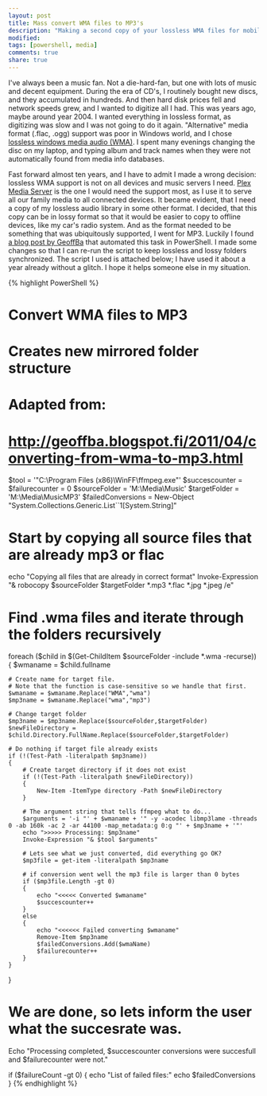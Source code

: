 ```yaml
---
layout: post
title: Mass convert WMA files to MP3's
description: "Making a second copy of your lossless WMA files for mobile devices."
modified:
tags: [powershell, media]
comments: true
share: true
---
```


I've always been a music fan. Not a die-hard-fan, but one with lots of music and decent equipment. During the era of CD's, I routinely bought new discs, and they accumulated in hundreds. And then hard disk prices fell and network speeds grew, and I wanted to digitize all I had. This was years ago, maybe around year 2004. I wanted everything in lossless format, as digitizing was slow and I was not going to do it again. "Alternative" media format (.flac, .ogg) support was poor in Windows world, and I chose [lossless windows media audio (WMA)](http://en.wikipedia.org/wiki/Windows_Media_Audio_9_Lossless). I spent many evenings changing the disc on my laptop, and typing album and track names when they were not automatically found from media info databases. 

Fast forward almost ten years, and I have to admit I made a wrong decision: lossless WMA support is not on all devices and music servers I need. [Plex Media Server](https://plex.tv/) is the one I would need the support most, as I use it to serve all our family media to all connected devices. It became evident, that I need a copy of my lossless audio library in some other format. I decided, that this copy can be in lossy format so that it would be easier to copy to offline devices, like my car's radio system. And as the format needed to be something that was ubiquitously supported, I went for MP3. Luckily I found [a blog post by GeoffBa](http://geoffba.blogspot.fi/2011/04/converting-from-wma-to-mp3.html) that automated this task in PowerShell. I made some changes so that I can re-run the script to keep lossless and lossy folders synchronized. The script I used is attached below; I have used it about a year already without a glitch. I hope it helps someone else in my situation. 

{% highlight PowerShell %}
# Convert WMA files to MP3
# Creates new mirrored folder structure
# 
# Adapted from: 
# http://geoffba.blogspot.fi/2011/04/converting-from-wma-to-mp3.html
 
$tool = '"C:\Program Files (x86)\WinFF\ffmpeg.exe"'
$succescounter = $failurecounter = 0
$sourceFolder = 'M:\Media\Music'
$targetFolder = 'M:\Media\MusicMP3'
$failedConversions = New-Object "System.Collections.Generic.List``1[System.String]"

# Start by copying all source files that are already mp3 or flac
echo "Copying all files that are already in correct format"
Invoke-Expression "& robocopy $sourceFolder $targetFolder *.mp3 *.flac *.jpg *.jpeg /e"

# Find .wma files and iterate through the folders recursively
foreach ($child in $(Get-ChildItem $sourceFolder -include *.wma -recurse))
{
    $wmaname = $child.fullname
     
    # Create name for target file.
    # Note that the function is case-sensitive so we handle that first.
    $wmaname = $wmaname.Replace("WMA","wma")
    $mp3name = $wmaname.Replace("wma","mp3")

	# Change target folder
	$mp3name = $mp3name.Replace($sourceFolder,$targetFolder)
	$newFileDirectory = $child.Directory.FullName.Replace($sourceFolder,$targetFolder)
	
	# Do nothing if target file already exists
	if (!(Test-Path -literalpath $mp3name)) 
	{	
		# Create target directory if it does not exist
		if (!(Test-Path -literalpath $newFileDirectory))
		{
			New-Item -ItemType directory -Path $newFileDirectory
		}
	 
		# The argument string that tells ffmpeg what to do...
		$arguments = '-i "' + $wmaname + '" -y -acodec libmp3lame -threads 0 -ab 160k -ac 2 -ar 44100 -map_metadata:g 0:g "' + $mp3name + '"'
		echo ">>>>> Processing: $mp3name"
		Invoke-Expression "& $tool $arguments"
	 
		# Lets see what we just converted, did everything go OK?
		$mp3file = get-item -literalpath $mp3name
	 
		# if conversion went well the mp3 file is larger than 0 bytes
		if ($mp3file.Length -gt 0)
		{
			echo "<<<<< Converted $wmaname"
			$succescounter++
		}
		else
		{
			echo "<<<<<< Failed converting $wmaname"
			Remove-Item $mp3name       
			$failedConversions.Add($wmaName)
			$failurecounter++
		}
	}
}
 
# We are done, so lets inform the user what the succesrate was.
Echo "Processing completed, $succescounter conversions were succesfull and $failurecounter were not."

if ($failureCount -gt 0) 
{
	echo "List of failed files:"
	echo $failedConversions
}
{% endhighlight %}